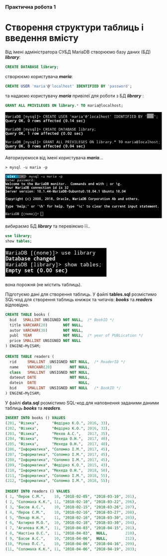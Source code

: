 ### Практична робота 1

Створення структури таблиць і введення вмісту
=============================================

Від імені адміністратора СУБД MariaDB cтворюємо базу даних (БД) **_library_**:

```sql
CREATE DATABASE library;
```
створюємо користувача **_maria_**:

```sql
CREATE USER 'maria'@'localhost' IDENTIFIED BY 'password';
```
та надаємо користувачу **_maria_** привілеї для роботи з БД **_library_** :

```sql
GRANT ALL PRIVILEGES ON library.* TO maria@localhost;
```
![pic 01](ms01.png)

Авторизуємося від імені користувача **_maria_**... 

```
> mysql -u maria -p 
```
![pic 01](ms02.png)

вибираємо БД **_library_** та перевіяємо її..

```sql
use library;
show tables;
```
![pic 01](ms03.png)

вона порожня (не містить таблиць).

Підготуємо дані для створення таблиць. У файлі **tables.sql** розмістимо SQL-код для створення таблиць книжок та читачів: **_books_** та **_readers_** відповідно.

```sql
CREATE TABLE books (
  bid   SMALLINT UNSIGNED NOT NULL,  /* BookID */
  title VARCHAR(20)       NOT NULL,
  autor VARCHAR(30)       NOT NULL,
  publ  YEAR              NOT NULL,  /* year of PUBLication */
  price SMALLINT UNSIGNED NOT NULL
) ENGINE=MyISAM;

CREATE TABLE readers (
  rid     SMALLINT  UNSIGNED NOT NULL,  /* ReaderID */
  name    VARCHAR(20)        NOT NULL,
  class   SMALLINT  UNSIGNED NOT NULL,
  dateout DATE               NOT NULL,
  datein  DATE                   NULL,
  bid     SMALLINT  UNSIGNED NOT NULL   /* BookID */
) ENGINE=MyISAM;
```

У файлі **data.sql** розмістимо SQL-код для наповнення заданими даними таблиць **_books_** та **_readers_**.

```sql
INSERT INTO books () VALUES
(201, "Фізика",      "Федірко К.О.", 2016, 33),
(202, "Фізика",      "Федірко К.О.", 2016, 33),
(203, "Фізика",      "Мехов А.С.",   2017, 35),
(204, "Фізика",      "Мехеда О.Н.",  2017, 40),
(205, "Фізика",      "Мехеда О.Н.",  2017, 40),
(206, "Iнформатика", "Соломко І.М.", 2017, 45),
(207, "Iнформатика", "Соломко І.М.", 2017, 45),
(208, "Iнформатика", "Соломко І.М.", 2017, 45),
(209, "Iнформатика", "Федірко К.О.", 2015, 43),
(210, "Iнформатика", "Мехеда О.Н.",  2018, 50),
(211, "Iнформатика", "Соломко І.М.", 2018, 55),
(212, "Iнформатика", "Соломко І.М.", 2018, 55);

INSERT INTO readers () VALUES
( 1, "Перов С.М.",    10, "2018-02-05", "2018-03-10", 201),
( 2, "Соломаха К.К.", 11, "2018-02-10", "2018-03-22", 206),
( 3, "Басов А.С.",    10, "2018-02-15", "2018-03-26", 207),
( 4, "Перов С.М.",    10, "2018-02-16", "2018-03-27", 208),
( 5, "Пекар Н.Н.",    11, "2018-02-16", "2018-03-30", 203),
( 6, "Ахтирко М.О.",  10, "2018-02-18", "2018-03-30", 204),
( 7, "Агапова К.М.",  11, "2018-04-03", "2018-04-15", 201),
( 8, "Настіна О.С.",  11, "2018-04-03",  NULL,        210),
( 9, "Басов А.С.",    10, "2018-04-06",  NULL,        212),
(10, "Ріпко П.С.",    10, "2018-04-06", "2018-04-16", 209),
(11, "Соломаха К.К.", 11, "2018-04-06", "2018-04-19", 203);
```

